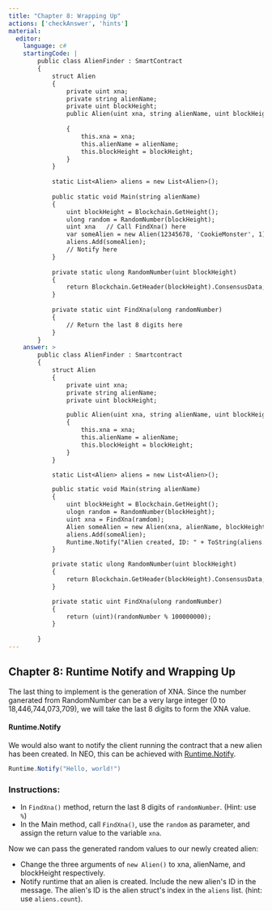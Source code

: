 ```yaml
---
title: "Chapter 8: Wrapping Up"
actions: ['checkAnswer', 'hints']
material: 
  editor:
    language: c#
    startingCode: |
        public class AlienFinder : SmartContract
        {
            struct Alien
            {
                private uint xna;
                private string alienName;
                private uint blockHeight;
                public Alien(uint xna, string alienName, uint blockHeight) 
                
                {
                    this.xna = xna; 
                    this.alienName = alienName; 
                    this.blockHeight = blockHeight;
                }
            }
            
            static List<Alien> aliens = new List<Alien>();     
            
            public static void Main(string alienName)
            {
                uint blockHeight = Blockchain.GetHeight(); 
                ulong random = RandomNumber(blockHeight); 
                uint xna   // Call FindXna() here 
                var someAlien = new Alien(12345678, 'CookieMonster', 1)  // Change the arguments here
                aliens.Add(someAlien);
                // Notify here
            }
            
            private static ulong RandomNumber(uint blockHeight)
            {
                return Blockchain.GetHeader(blockHeight).ConsensusData; 
            }
            
            private static uint FindXna(ulong randomNumber)
            {
                // Return the last 8 digits here
            }
        }
    answer: > 
        public class AlienFinder : Smartcontract
        {
            struct Alien
            {
                private uint xna;
                private string alienName;
                private uint blockHeight;

                public Alien(uint xna, string alienName, uint blockHeight) 
                {
                    this.xna = xna; 
                    this.alienName = alienName;
                    this.blockHeight = blockHeight;
                }
            }

            static List<Alien> aliens = new List<Alien>(); 

            public static void Main(string alienName) 
            {
                uint blockHeight = Blockchain.GetHeight();
                ulogn random = RandomNumber(blockHeight); 
                uint xna = FindXna(ramdom);
                Alien someAlien = new Alien(xna, alienName, blockHeight);
                aliens.Add(someAlien);
                Runtime.Notify("Alien created, ID: " + ToString(aliens.count - 1));
            }

            private static ulong RandomNumber(uint blockHeight)
            {
                return Blockchain.GetHeader(blockHeight).ConsensusData; 
            }

            private static uint FindXna(ulong randomNumber)
            {
                return (uint)(randomNumber % 100000000);
            }
            
        }
---
```




## Chapter 8: Runtime Notify and Wrapping Up

The last thing to implement is the generation of XNA. Since the number ganerated from RandomNumber can be a very large integer (0 to 18,446,744,073,709), we will take the last 8 digits to form the XNA value. 

#### Runtime.Notify

We would also want to notify the client running the contract that a new alien has been created. In NEO, this can be achieved with [Runtime.Notify](https://docs.neo.org/docs/en-us/reference/scapi/fw/dotnet/neo/Runtime/Notify.html). 

```c#
Runtime.Notify("Hello, world!")
```

### Instructions: 

- In `FindXna()` method, return the last 8 digits of `randomNumber`. (Hint: use `%`)
- In the Main method, call `FindXna()`, use the `random` as parameter, and assign the return value to the variable `xna`. 

Now we can pass the generated random values to our newly created alien: 
- Change the three arguments of `new Alien()` to xna, alienName, and blockHeight respectively. 
- Notify runtime that an alien is created. Include the new alien's ID in the message. The alien's ID is the alien struct's index in the `aliens` list. (hint: use `aliens.count`). 
